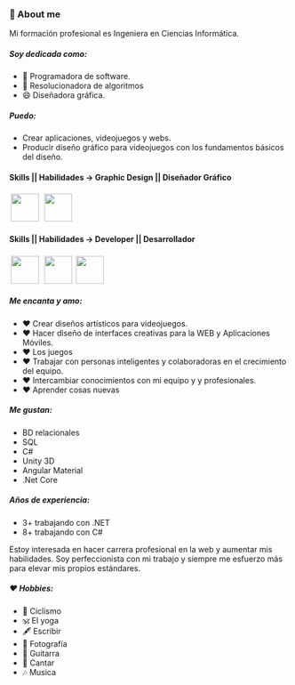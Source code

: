 ### 💬 About me
Mi formación profesional es Ingeniera en Ciencias Informática. 

##### Soy dedicada como:
- 🤔 Programadora de software.
- 🤔 Resolucionadora de algoritmos
- 😄 Diseñadora gráfica. 

##### Puedo:
- Crear aplicaciones, videojuegos y webs. 
- Producir diseño gráfico para videojuegos con los fundamentos básicos del diseño.

#### Skills || Habilidades -> Graphic Design || Diseñador Gráfico 
<div style="">
 <img style="width:50px !important; height:50px !important; margin:3px !important;" src="https://user-images.githubusercontent.com/69176721/188746453-1785a745-2f22-4ec3-b250-a30126c29d2d.png"> 
  <img style="width:50px !important; height:50px !important; margin:3px !important;" src="https://upload.wikimedia.org/wikipedia/commons/thumb/0/0c/Blender_logo_no_text.svg/768px-Blender_logo_no_text.svg.png?20210507122249"> 
  
</div>

#### Skills || Habilidades -> Developer || Desarrollador
<div style="">
<img style="width:50px !important; height:50px !important ; margin:3px !important;" src="https://cdn4.iconfinder.com/data/icons/various-icons-2/476/Unity.png"> 
 <img style="width:50px !important; height:50px !important; margin:3px !important;" src="https://upload.wikimedia.org/wikipedia/commons/thumb/e/ee/.NET_Core_Logo.svg/768px-.NET_Core_Logo.svg.png?20210328084203"> 
  <img style="width:50px !important; height:50px !important" src="https://seeklogo.com/images/C/c-sharp-c-logo-02F17714BA-seeklogo.com.png">  
</div>

##### Me encanta y amo:
- ♥  Crear diseños artísticos para videojuegos.
- ♥  Hacer diseño de interfaces creativas para la WEB y Aplicaciones Móviles.
- ♥  Los juegos 
- ♥  Trabajar con personas inteligentes y colaboradoras en el crecimiento del equipo.
- ♥  Intercambiar conocimientos con mi equipo y  y profesionales.
- ♥  Aprender cosas nuevas
  
##### Me gustan:
-  BD relacionales 
-  SQL
-  C#
-  Unity 3D 
-  Angular Material
-  .Net Core


  
##### Años de experiencia:
-   3+  trabajando con .NET
-   8+  trabajando con C#
 
<p>Estoy interesada en hacer carrera profesional en la web y aumentar mis habilidades. Soy perfeccionista con mi trabajo y siempre me esfuerzo más para elevar mis propios estándares. </p>

##### ♥ Hobbies:
- 🚴  Ciclismo
- 🕉   El yoga 
- 🖋   Escribir
- 📸  Fotografía 
- 🎸  Guitarra
- 🎤  Cantar
- 🎶  Musica

 
<!--
**valquiriacr21/valquiriacr21** is a ✨ _special_ ✨ repository because its `README.md` (this file) appears on your GitHub profile.

Here are some ideas to get you started:

- 🔭 I’m currently working on ...
- 🌱 I’m currently learning ...
- 👯 I’m looking to collaborate on ...
- 🤔 I’m looking for help with ...
- 💬 Ask me about ...
- 📫 How to reach me: ...
- 😄 Pronouns: ...
- ⚡ Fun fact: ...
-->
